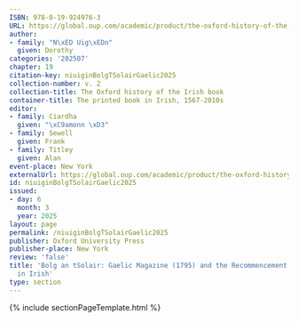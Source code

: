 ```yaml
---
ISBN: 978-0-19-924976-3
URL: https://global.oup.com/academic/product/the-oxford-history-of-the-irish-book-volume-ii-9780199249763?cc=ge&lang=3n#
author:
- family: "N\xED Uig\xEDn"
  given: Dorothy
categories: '202507'
chapter: 19
citation-key: niuiginBolgTSolairGaelic2025
collection-number: v. 2
collection-title: The Oxford history of the Irish book
container-title: The printed book in Irish, 1567-2010s
editor:
- family: Ciardha
  given: "\xC9amonn \xD3"
- family: Sewell
  given: Frank
- family: Titley
  given: Alan
event-place: New York
externalUrl: https://global.oup.com/academic/product/the-oxford-history-of-the-irish-book-volume-ii-9780199249763?cc=ge&lang=3n#
id: niuiginBolgTSolairGaelic2025
issued:
- day: 6
  month: 3
  year: 2025
layout: page
permalink: /niuiginBolgTSolairGaelic2025
publisher: Oxford University Press
publisher-place: New York
review: 'false'
title: 'Bolg an tSolair: Gaelic Magazine (1795) and the Recommencement of Printing
  in Irish'
type: section
---
```

{% include sectionPageTemplate.html %}